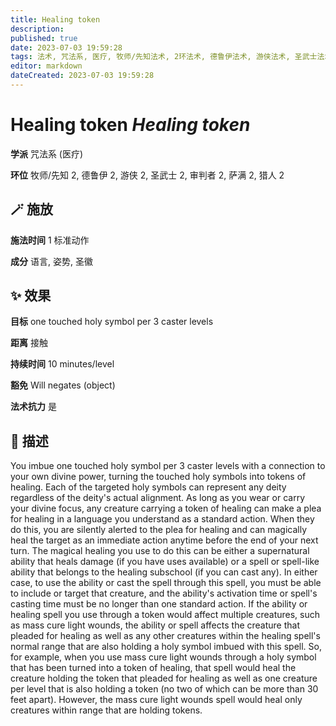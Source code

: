 ```yaml
---
title: Healing token
description: 
published: true
date: 2023-07-03 19:59:28
tags: 法术, 咒法系, 医疗, 牧师/先知法术, 2环法术, 德鲁伊法术, 游侠法术, 圣武士法术, 审判者法术, 萨满法术, 猎人法术
editor: markdown
dateCreated: 2023-07-03 19:59:28
---
```


# **Healing token** *Healing token*

**学派** 咒法系 (医疗) 

**环位** 牧师/先知 2, 德鲁伊 2, 游侠 2, 圣武士 2, 审判者 2, 萨满 2, 猎人 2

## 🪄 施放

**施法时间** 1 标准动作

**成分** 语言, 姿势, 圣徽

## ✨ 效果 

**目标** one touched holy symbol per 3 caster levels 

**距离** 接触  

**持续时间** 10 minutes/level 

**豁免** Will negates (object)

**法术抗力** 是

## 📖 描述

You imbue one touched holy symbol per 3 caster levels with a connection to your own divine power, turning the touched holy symbols into tokens of healing. Each of the targeted holy symbols can represent any deity regardless of the deity's actual alignment.  As long as you wear or carry your divine focus, any creature carrying a token of healing can make a plea for healing in a language you understand as a standard action. When they do this, you are silently alerted to the plea for healing and can magically heal the target as an immediate action anytime before the end of your next turn.  The magical healing you use to do this can be either a supernatural ability that heals damage (if you have uses available) or a spell or spell-like ability that belongs to the healing subschool (if you can cast any). In either case, to use the ability or cast the spell through this spell, you must be able to include or target that creature, and the ability's activation time or spell's casting time must be no longer than one standard action.  If the ability or healing spell you use through a token would affect multiple creatures, such as mass cure light wounds, the ability or spell affects the creature that pleaded for healing as well as any other creatures within the healing spell's normal range that are also holding a holy symbol imbued with this spell.  So, for example, when you use mass cure light wounds through a holy symbol that has been turned into a token of healing, that spell would heal the creature holding the token that pleaded for healing as well as one creature per level that is also holding a token (no two of which can be more than 30 feet apart). However, the mass cure light wounds spell would heal only creatures within range that are holding tokens.
    